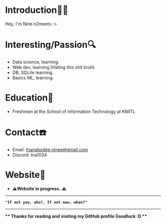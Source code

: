 # Introduction🧑‍💻
Hey, I'm Nine n2meetu :>

# Interesting/Passion🔍
- Data science, learning.
- Web dev, learning.(Hating this shit bruh)
- DB, SQLite learning.
- Basics ML, learning.

# Education🏫
- Freshmen at the School of Information Technology at KMITL

# Contact☎️
- Email: thanabodee.ninee@gmail.com
- Discord: tna1034

# Website📖
- <b>⚠️Website in progress..⚠️</b>
---

<b>`"If not you, who?, If not now, when?"`</b>

---
<b>** Thanks for reading and visiting my GitHub profile Goodluck :D **</b>
